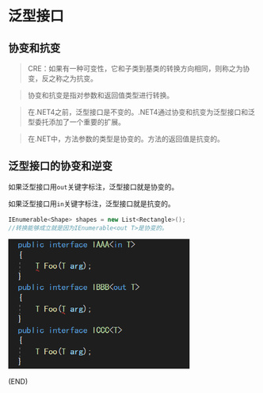 # 泛型接口    


## 协变和抗变    

> CRE：如果有一种可变性，它和子类到基类的转换方向相同，则称之为协变，反之称之为抗变。    

> 协变和抗变是指对参数和返回值类型进行转换。  

> 在.NET4之前，泛型接口是不变的。.NET4通过协变和抗变为泛型接口和泛型委托添加了一个重要的扩展。    

> 在.NET中，方法参数的类型是协变的。方法的返回值是抗变的。    


## 泛型接口的协变和逆变        

如果泛型接口用`out`关键字标注，泛型接口就是协变的。    

如果泛型接口用`in`关键字标注，泛型接口就是抗变的。    

```C#  
IEnumerable<Shape> shapes = new List<Rectangle>(); 
//转换能够成立就是因为IEnumerable<out T>是协变的。    
```

<img src="Images/InterfaceVariant.png" />  

(END)  